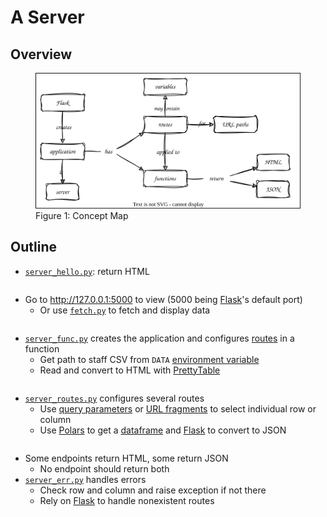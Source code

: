 # A Server

## Overview

<figure id="server-concept-map">
  <img src="server_concept_map.svg" alt="concept map of Flask server"/>
  <figcaption>Figure 1: Concept Map</figcaption>
</figure>

<p id="terms"></p>

## Outline

-   [`server_hello.py`](./server_hello.py): return HTML

<pre data-file="server_hello.py"></pre>

-   Go to http://127.0.0.1:5000 to view (5000 being [Flask][flask]'s default port)
    -   Or use [`fetch.py`](./fetch.py) to fetch and display data

<pre data-file="fetch.py"></pre>

-   [`server_func.py`](./server_func.py) creates the application and configures [routes](g:route) in a function
    -   Get path to staff CSV from `DATA` [environment variable](g:env-var)
    -   Read and convert to HTML with [PrettyTable][prettytable]

<pre data-file="server_func.py" data-keep="create"></pre>

-   [`server_routes.py`](./server_routes.py) configures several routes
    -   Use [query parameters](g:query-parameter) or [URL fragments](g:url-fragment)
        to select individual row or column
    -   Use [Polars][polars] to get a [dataframe](g:dataframe) and [Flask][flask] to convert to JSON

<pre data-file="server_routes.py" data-keep="create"></pre>

-   Some endpoints return HTML, some return JSON
    -   No endpoint should return both
-   [`server_err.py`](./server_err.py) handles errors
    -   Check row and column and raise exception if not there
    -   Rely on [Flask][flask] to handle nonexistent routes

<pre data-file="server_err.py" data-keep="create"></pre>

[flask]: https://flask.palletsprojects.com/
[polars]: https://pola.rs/
[prettytable]: https://pypi.org/project/prettytable/
